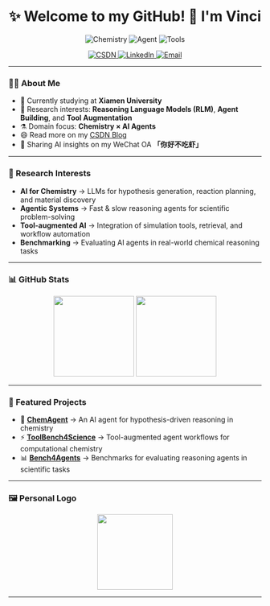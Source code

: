 <h1 align="center">✨ Welcome to my GitHub! 👋 I'm Vinci</h1>

<p align="center">
  <!-- 🔹 研究方向徽章 -->
  <img alt="Chemistry" src="https://img.shields.io/badge/AI%20for-Chemistry-8A2BE2?logo=atom&logoColor=white" />
  <img alt="Agent" src="https://img.shields.io/badge/Agent-Building-FF6347?logo=apache-airflow&logoColor=white" />
  <img alt="Tools" src="https://img.shields.io/badge/Tool-Augmentation-228B22?logo=flask&logoColor=white" />
</p>

<p align="center">
  <!-- 🔹 社交入口徽章 -->
  <a href="https://blog.csdn.net/VinciB">
    <img alt="CSDN" src="https://img.shields.io/badge/Blog-CSDN-orange?logo=blogger" />
  </a>
  <a href="https://invinciby.github.io/">
    <img alt="LinkedIn" src="https://img.shields.io/badge/LinkedIn-Profile-blue?logo=linkedin" />
  </a>
  <a href="mailto:invinciby@gmail.com">
    <img alt="Email" src="https://img.shields.io/badge/Email-Contact-green?logo=gmail" />
  </a>
</p>




---

### 👨‍🎓 About Me
- 🌱 Currently studying at **Xiamen University**  
- 🔭 Research interests: **Reasoning Language Models (RLM)**, **Agent Building**, and **Tool Augmentation**  
- ⚗️ Domain focus: **Chemistry × AI Agents**  
- 😄 Read more on my [CSDN Blog](https://blog.csdn.net/VinciB?spm=1018.2226.3001.5343)  
- 📗 Sharing AI insights on my WeChat OA **「你好不吃虾」**

---

### 🧪 Research Interests
- **AI for Chemistry** → LLMs for hypothesis generation, reaction planning, and material discovery  
- **Agentic Systems** → Fast & slow reasoning agents for scientific problem-solving  
- **Tool-augmented AI** → Integration of simulation tools, retrieval, and workflow automation  
- **Benchmarking** → Evaluating AI agents in real-world chemical reasoning tasks  

---

### 📊 GitHub Stats
<div align="center">
  <img height="160px" src="https://github-readme-stats.vercel.app/api?username=invinciby&show_icons=true&hide_border=true&theme=radical" />
  <img height="160px" src="https://github-readme-stats.vercel.app/api/top-langs/?username=invinciby&layout=compact&hide_border=true&theme=radical" />
</div>

---

### 🚀 Featured Projects
- 🧠 **[ChemAgent](#)** → An AI agent for hypothesis-driven reasoning in chemistry  
- ⚡ **[ToolBench4Science](#)** → Tool-augmented agent workflows for computational chemistry  
- 📊 **[Bench4Agents](#)** → Benchmarks for evaluating reasoning agents in scientific tasks  

---

### 🖼️ Personal Logo
<div align="center">
  <img height="150px" src="https://github.com/user-attachments/assets/8ad343e5-afbc-477b-a36d-046c6657ff16" />
</div>

---
